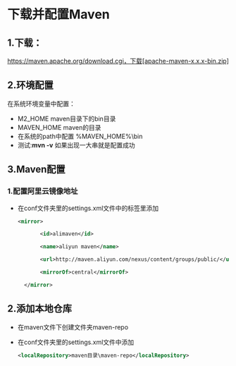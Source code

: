 # 下载并配置Maven

## 1.下载：

https://maven.apache.org/download.cgi，下载[apache-maven-x.x.x-bin.zip]

## 2.环境配置

在系统环境变量中配置：

* M2_HOME	maven目录下的bin目录
* MAVEN_HOME    maven的目录
* 在系统的path中配置 %MAVEN_HOME%\bin
* 测试:**mvn -v** 如果出现一大串就是配置成功

## 3.Maven配置

### 1.配置阿里云镜像地址

* 在conf文件夹里的settings.xml文件中的<mirrors></mirrors>标签里添加

  ```xml
  <mirror>
  
  		 <id>alimaven</id>
  
  		 <name>aliyun maven</name>
  
  		 <url>http://maven.aliyun.com/nexus/content/groups/public/</url>
  
  		 <mirrorOf>central</mirrorOf>
  
  	</mirror>
  ```

## 2.添加本地仓库

* 在maven文件下创建文件夹maven-repo

* 在conf文件夹里的settings.xml文件中添加

  ~~~xml
  <localRepository>maven目录\maven-repo</localRepository>
  ~~~

  

